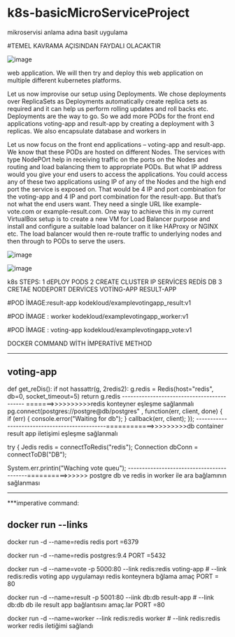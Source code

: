 # k8s-basicMicroServiceProject
mikroservisi anlama adına basit uygulama 

#TEMEL KAVRAMA AÇISINDAN FAYDALI OLACAKTIR 

![image](https://github.com/ahmetcanyilmaz2022/k8s-basicMicroServiceProject/assets/121444420/f8e1a123-4c55-4cb8-9095-d09bdf1f8edf)


web application. We will then try and deploy this web application on multiple
different kubernetes platforms.

Let us now improvise our setup using Deployments. We chose deployments over
ReplicaSets as Deployments automatically create replica sets as required and it can
help us perform rolling updates and roll backs etc. Deployments are the way to go. So
we add more PODs for the front end applications voting-app and result-app by
creating a deployment with 3 replicas. We also encapsulate database and workers in

Let us now focus on the front end applications – voting-app and result-app. We know
that these PODs are hosted on different Nodes. The services with type NodePOrt help
in receiving traffic on the ports on the Nodes and routing and load balancing them to
appropriate PODs. But what IP address would you give your end users to access the
applications. You could access any of these two applications using IP of any of the
Nodes and the high end port the service is exposed on. That would be 4 IP and port
combination for the voting-app and 4 IP and port combination for the result-app. But
that’s not what the end users want. They need a single URL like example-vote.com or
example-result.com. One way to achieve this in my current VirtualBox setup is to
create a new VM for Load Balancer purpose and install and configure a suitable load
balancer on it like HAProxy or NGINX etc. The load balancer would then re-route
traffic to underlying nodes and then through to PODs to serve the users.

![image](https://github.com/ahmetcanyilmaz2022/k8s-basicMicroServiceProject/assets/121444420/1d2d0255-7e6f-412c-86ff-d4e4f52263b2)

![image](https://github.com/ahmetcanyilmaz2022/k8s-basicMicroServiceProject/assets/121444420/2217fe60-cccd-4e12-ac8b-8a85cfcfb3e4)

k8s STEPS:
1 dEPLOY PODS
2  CREATE CLUSTER IP SERVİCES 
REDİS DB
3 CRETAE NODEPORT DERVİCES
VOTİNG-APP
RESULT-APP


#POD İMAGE:result-app
kodekloud/examplevotingapp_result:v1

#POD İMAGE : worker
kodekloud/examplevotingapp_worker:v1

#POD İMAGE : voting-app 
kodekloud/examplevotingapp_vote:v1









DOCKER COMMAND WİTH İMPERATİVE METHOD  



--------------------------------------------------------------------------------------------------------------------------------------------------
voting-app
------------------------------------------
def get_reDis():
    if not hassattr(g, 2redis2):
      g.redis = Redis(host="redis", db=0, socket_timeout=5)
   return g.redis
-------------------------------------------    =======>>>>>>>>>>redis konteyner eşleşme sağlanmalı
pg.connect(postgres://postgre@db/postgres" , function(err, client, done) {
    if (err) {
      console.error("Waiting for db");
    }
    callback(err, client);
    });
----------------------------------------------============>>>>>>>>>db container result app iletişimi eşleşme sağlanmalı 

try {
  Jedis redis = connectToRedis("redis");
  Connection dbConn = connectToDB("DB");

  System.err.printin("Waching vote queu");
------------------------------------------==========>>>>>> postgre db ve redis in worker ile ara bağlamının sağlanması 

--------------------------------------------------------------------------------------------------------------------------------------------------------






***imperative command:

docker run --links
-----

docker run -d --name=redis redis       port =6379

docker run -d --name=redis postgres:9.4         PORT =5432

docker run -d --name=vote -p 5000:80 --link redis:redis voting-app     # --link redis:redis voting app uygulamayı redis konteynera bğlama amaç    PORT = 80

docker run -d --name=result -p 5001:80 --iink db:db result-app          # --link db:db db ile result app bağlantısını amaç.lar       PORT =80

docker run -d --name=worker --link redis:redis worker                   # --link redis:redis worker redis iletiğimi sağlandı  


